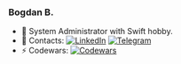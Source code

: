 ### Bogdan B.
- 🌱 System Administrator with Swift hobby.
- 💬 Contacts: [![LinkedIn](https://img.shields.io/badge/LinkedIn-0077B5?style=flat&logo=linkedin&logoColor=white)](https://www.linkedin.com/in/bennerbr/) [![Telegram](https://img.shields.io/badge/Telegram-2CA5E0?style=flat&logo=telegram&logoColor=white)](https://t.me/c0pland/)
- ⚡ Codewars: [![Codewars](https://www.codewars.com/users/c0pland/badges/micro)](https://www.codewars.com/users/c0pland)
<!--
**c0pland/c0pland** is a ✨ _special_ ✨ repository because its `README.md` (this file) appears on your GitHub profile.

Here are some ideas to get you started:

- 🔭 I’m currently working on ...

- 👯 I’m looking to collaborate on ...
- 🤔 I’m looking for help with ...
- 💬 Ask me about ...
- 📫 How to reach me: ...
- 😄 Pronouns: ...
- ⚡ Fun fact: ...
-->
